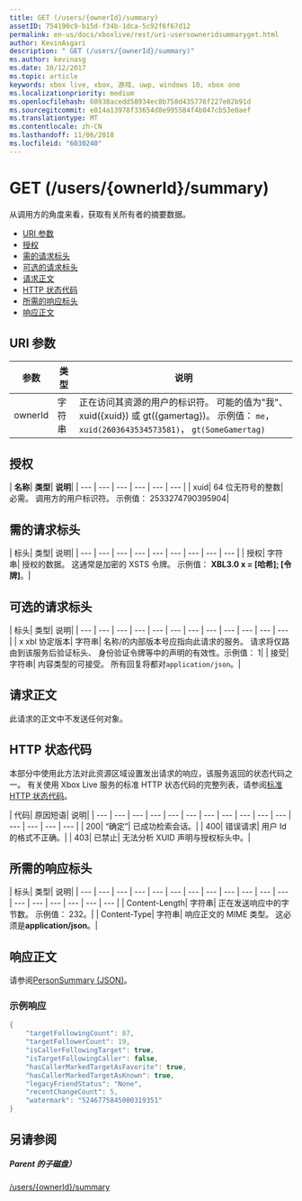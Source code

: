 ```yaml
---
title: GET (/users/{ownerId}/summary)
assetID: 754190c9-b15d-f34b-1dca-5c92f6f67d12
permalink: en-us/docs/xboxlive/rest/uri-usersowneridsummaryget.html
author: KevinAsgari
description: " GET (/users/{ownerId}/summary)"
ms.author: kevinasg
ms.date: 10/12/2017
ms.topic: article
keywords: xbox live, xbox, 游戏, uwp, windows 10, xbox one
ms.localizationpriority: medium
ms.openlocfilehash: 60938acedd58934ec8b758d435776f227e82b91d
ms.sourcegitcommit: e814a13978f33654d8e995584f4b047cb53e0aef
ms.translationtype: MT
ms.contentlocale: zh-CN
ms.lasthandoff: 11/06/2018
ms.locfileid: "6030240"
---
```

# <a name="get-usersowneridsummary"></a>GET (/users/{ownerId}/summary)
从调用方的角度来看，获取有关所有者的摘要数据。

  * [URI 参数](#ID4EQ)
  * [授权](#ID4E2)
  * [需的请求标头](#ID4EBC)
  * [可选的请求标头](#ID4EHD)
  * [请求正文](#ID4EXE)
  * [HTTP 状态代码](#ID4ECF)
  * [所需的响应标头](#ID4EZG)
  * [响应正文](#ID4EGAAC)

<a id="ID4EQ"></a>


## <a name="uri-parameters"></a>URI 参数

| 参数| 类型| 说明|
| --- | --- | --- |
| ownerId| 字符串| 正在访问其资源的用户的标识符。 可能的值为"我"、 xuid({xuid}) 或 gt({gamertag})。 示例值： <code>me</code>， <code>xuid(2603643534573581)</code>， <code>gt(SomeGamertag)</code>|

<a id="ID4E2"></a>


## <a name="authorization"></a>授权

| <b>名称</b>| <b>类型</b>| <b>说明</b>|
| --- | --- | --- | --- | --- | --- |
| xuid| 64 位无符号的整数| 必需。 调用方的用户标识符。 示例值： 2533274790395904|

<a id="ID4EBC"></a>


## <a name="required-request-headers"></a>需的请求标头

| 标头| 类型| 说明|
| --- | --- | --- | --- | --- | --- | --- | --- | --- |
| 授权| 字符串| 授权的数据。 这通常是加密的 XSTS 令牌。 示例值： <b>XBL3.0 x = [哈希]; [令牌]</b>。|

<a id="ID4EHD"></a>


## <a name="optional-request-headers"></a>可选的请求标头

| 标头| 类型| 说明|
| --- | --- | --- | --- | --- | --- | --- | --- | --- | --- | --- | --- |
| x xbl 协定版本| 字符串| 名称/的内部版本号应指向此请求的服务。 请求将仅路由到该服务后验证标头、 身份验证令牌等中的声明的有效性。示例值： 1|
| 接受| 字符串| 内容类型的可接受。 所有回复将都对<code>application/json</code>。|

<a id="ID4EXE"></a>


## <a name="request-body"></a>请求正文

此请求的正文中不发送任何对象。

<a id="ID4ECF"></a>


## <a name="http-status-codes"></a>HTTP 状态代码

本部分中使用此方法对此资源区域设置发出请求的响应，该服务返回的状态代码之一。 有关使用 Xbox Live 服务的标准 HTTP 状态代码的完整列表，请参阅[标准 HTTP 状态代码](../../additional/httpstatuscodes.md)。

| 代码| 原因短语| 说明|
| --- | --- | --- | --- | --- | --- | --- | --- | --- | --- | --- | --- | --- | --- | --- |
| 200| “确定”| 已成功检索会话。|
| 400| 错误请求| 用户 Id 的格式不正确。|
| 403| 已禁止| 无法分析 XUID 声明与授权标头中。|

<a id="ID4EZG"></a>


## <a name="required-response-headers"></a>所需的响应标头

| 标头| 类型| 说明|
| --- | --- | --- | --- | --- | --- | --- | --- | --- | --- | --- | --- | --- | --- | --- | --- | --- | --- |
| Content-Length| 字符串| 正在发送响应中的字节数。 示例值： 232。|
| Content-Type| 字符串| 响应正文的 MIME 类型。 这必须是<b>application/json</b>。|

<a id="ID4EGAAC"></a>


## <a name="response-body"></a>响应正文

请参阅[PersonSummary (JSON)](../../json/json-personsummary.md)。

<a id="ID4ESAAC"></a>


### <a name="sample-response"></a>示例响应


```cpp
{
    "targetFollowingCount": 87,
    "targetFollowerCount": 19,
    "isCallerFollowingTarget": true,
    "isTargetFollowingCaller": false,
    "hasCallerMarkedTargetAsFavorite": true,
    "hasCallerMarkedTargetAsKnown": true,
    "legacyFriendStatus": "None",
    "recentChangeCount": 5,
    "watermark": "5246775845000319351"
}

```


<a id="ID4E3AAC"></a>


## <a name="see-also"></a>另请参阅

<a id="ID4E5AAC"></a>


##### <a name="parent"></a>Parent 的子磁盘）

[/users/{ownerId}/summary](uri-usersowneridsummary.md)

